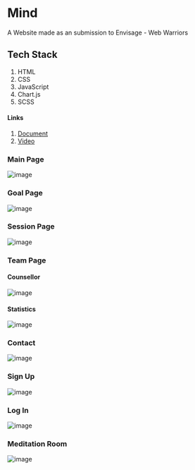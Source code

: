 # Mind
A Website made as an submission to Envisage - Web Warriors

## Tech Stack
1. HTML
2. CSS
3. JavaScript
4. Chart.js
5. SCSS

#### Links
1. [Document](https://docs.google.com/document/d/1cPSqivzyVMHGJ9i0i23BYHV9034sl-_wJIHx4qlhu3M/edit?usp=sharing)
2. [Video](https://youtu.be/KrFgop4VTtE)

### Main Page
![image](https://user-images.githubusercontent.com/82109991/136834952-f7e5540b-8cc7-402d-8c91-f010549c622a.png)

### Goal Page
![image](https://user-images.githubusercontent.com/82109991/136835012-585d55e8-e335-429d-aa00-49bfa3fa0647.png)

### Session Page
![image](https://user-images.githubusercontent.com/82109991/136835070-0dddd0a4-96e3-479f-9351-5f88def59498.png)

### Team Page

#### Counsellor
![image](https://user-images.githubusercontent.com/82109991/136835133-f8f15cf7-2b5b-4e04-ac0d-9bf923f191db.png)

#### Statistics
![image](https://user-images.githubusercontent.com/82109991/136835198-c0ce6eff-783c-4ba1-8773-6e21c1bf0d51.png)

### Contact
![image](https://user-images.githubusercontent.com/82109991/136835240-50bd4154-641f-419d-8fe7-5db40dac7ff9.png)

### Sign Up
![image](https://user-images.githubusercontent.com/82109991/136835303-3dbe5a89-71f4-43cd-86e2-188385231e8d.png)

### Log In
![image](https://user-images.githubusercontent.com/82109991/136835332-99ae5576-49ad-4725-939f-9d0e425987a1.png)

### Meditation Room
![image](https://user-images.githubusercontent.com/82109991/136835396-7bb799b7-3ef3-4be4-b879-c048bc031382.png)



